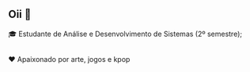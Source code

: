 ## Oii 👋
🎓 Estudante de Análise e Desenvolvimento de Sistemas (2º semestre); 
##
❤️ Apaixonado por arte, jogos e kpop


